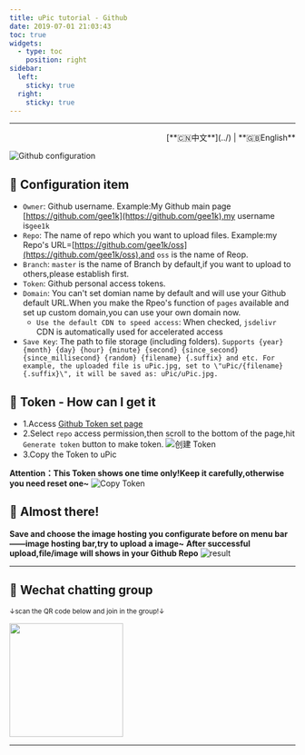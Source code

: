 ```yaml
---
title: uPic tutorial - Github
date: 2019-07-01 21:03:43
toc: true
widgets:
  - type: toc
    position: right
sidebar:
  left:
    sticky: true
  right:
    sticky: true
---
```


<hr><!-- i18n --><div align="right">[**🇨🇳中文**](../) | **🇬🇧English**</div><!-- i18n -->

![Github configuration](https://gitee.com/gee1k/oss/raw/master/tutorials/github-host.png)

## 📝 Configuration item

- `Owner`: Github username.
   Example:My Github main page [https://github.com/gee1k](https://github.com/gee1k),my username is`gee1k`
- `Repo`: The name of repo which you want to upload files.
   Example:my Repo's URL=[https://github.com/gee1k/oss](https://github.com/gee1k/oss),and `oss` is the name of Reop.
- `Branch`: `master` is the name of Branch by default,if you want to upload to others,please establish first.
- `Token`: Github personal access tokens.
- `Domain`: You can't set domian name by default and will use your Github default URL.When you make the Rpeo's function of `pages` available and set up custom domain,you can use your own domain now.
  -  `Use the default CDN to speed access`: When checked, `jsdelivr` CDN is automatically used for accelerated access
- `Save Key`: The path to file storage (including folders). `Supports {year} {month} {day} {hour} {minute} {second} {since_second} {since_millisecond} {random} {filename} {.suffix} and etc. For example, the uploaded file is uPic.jpg, set to \"uPic/{filename}{.suffix}\", it will be saved as: uPic/uPic.jpg.`


## 🔑 Token - How can I get it

- 1.Access [Github Token set page](https://github.com/settings/tokens/new)
- 2.Select `repo` access permission,then scroll to the bottom of the page,hit `Generate token` button to make token.
  ![创建 Token](https://gitee.com/gee1k/oss/raw/master/tutorials/github-token-2.png)
- 3.Copy the Token to uPic

**Attention：This Token shows one time only!Keep it carefully,otherwise you need reset one~**
  ![Copy Token](https://gitee.com/gee1k/oss/raw/master/tutorials/github-token-3.png)

## 🌝 Almost there!

**Save and choose the image hosting you configurate before on menu bar——image hosting bar,try to upload a image~**
**After successful upload,file/image will shows in your Github Repo**
![result](https://gitee.com/gee1k/oss/raw/master/tutorials/github-result.png)

<hr>

## 💌 Wechat chatting group
  <small> ↓scan the QR code below and join in the group!↓ </small> 

   <img src="https://cdn.jsdelivr.net/gh/gee1k/oss@master/personal/geee1k.JPG" height="200" style="height:200px">

<hr>
